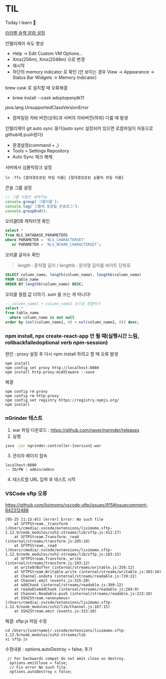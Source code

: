 # TIL
Today I learn 🎯

[라라벨 슬랙 알람 설정](https://panjeh.medium.com/send-laravel-6-log-to-slack-notification-573a6d95a14e)

인텔리제이 속도 향상
* Help -> Edit Custom VM Options…
* Xms(256m), Xmx(2048m) 으로 변경
* 재시작
* 하단의 memory indicator 로 확인
(안 보이는 경우 View -> Appearance -> Status Bar Widgets -> Memory Indicator)

brew cask 로 설치할 때 오류해결
* brew install --cask adoptopenjdk11

java.lang.UnsupportedClassVersionError
* 컴파일된 자바 버전(상위)과 서버의 자바버전(하위) 다를 때 발생

인텔리제이 git auto sync 끊기(auto sync 설정되어 있으면 로컬파일이 자동으로 github에 push된다)
* 환경설정(command + ,)
* Tools > Settings Repository
* Auto Sync 체크 해제

서버에서 심볼릭링크 설정
```shell
ln -Tfs {절대경로로된 파일 이름} {절대경로로된 심폴릭 파일 이름}
```

콘솔 그룹 설정
```javascript
// 그룹 이름은 생략가능
console.group('그룹이름');
console.log('그룹에 포함될 콘솔로그');
console.groupEnd();
```

오라클DB 캐릭터셋 확인
```SQL
select *
from NLS_DATABASE_PARAMETERS
where PARAMETER = 'NLS_CHARACTERSET'
   or PARAMETER = 'NLS_NCHAR_CHARACTERSET';
```

오라클 글자수 확인
> length : 문자열 길이 / lengthb : 문자열 길이를 바이트 단위로
```SQL
SELECT column_name, length(column_name), lengthb(column_name)
FROM table_name
ORDER BY lengthb(column_name) DESC;
```

오라클 컬럼 값 더하기. sum 을 쓰는 게 아니다!
``` SQL
-- column_name1 + column_name2 순으로 정렬하기
select *
from table_name
  where column_name is not null
order by (nvl(column_name1, 0) + nvl(column_name2, 0)) desc;
```

### npm install, npx create-react-app 안 될 때(실행시간 느림, rollbackfailedoptional verb npm-session)  
원인 : proxy 설정 후 다시 npm install 하려고 할 때 오류 발생
```shell
npm install
npm config set proxy http://localhost:8080
npm install http-proxy-middleware --save
```
해결
```shell
npm config rm proxy
npm config rm http-proxy
npm config set registry https://registry.npmjs.org/
npm install
```


### nGrinder 테스트
1. war 파일 다운로드 : https://github.com/naver/ngrinder/releases
2. 실행
```bash
java -jar ngrinder-controller-{version}.war
```
3. 관리자 페이지 접속
```shell
localhost:8080
-- ID/PW : admin/admin
```
4. 테스트할 URL 입력 후 테스트 시작

### VSCode sftp 오류
https://github.com/liximomo/vscode-sftp/issues/915#issuecomment-842312488
```shell
[05-25 11:15:45] [error] Error: No such file
    at SFTPStream._transform (/Users/cmedia/.vscode/extensions/liximomo.sftp-1.12.9/node_modules/ssh2-streams/lib/sftp.js:412:27)
    at SFTPStream.Transform._read (internal/streams/transform.js:205:10)
    at SFTPStream._read (/Users/cmedia/.vscode/extensions/liximomo.sftp-1.12.9/node_modules/ssh2-streams/lib/sftp.js:183:15)
    at SFTPStream.Transform._write (internal/streams/transform.js:193:12)
    at writeOrBuffer (internal/streams/writable.js:358:12)
    at SFTPStream.Writable.write (internal/streams/writable.js:303:10)
    at Channel.ondata (internal/streams/readable.js:719:22)
    at Channel.emit (events.js:315:20)
    at addChunk (internal/streams/readable.js:309:12)
    at readableAddChunk (internal/streams/readable.js:284:9)
    at Channel.Readable.push (internal/streams/readable.js:223:10)
    at SSH2Stream.<anonymous> (/Users/cmedia/.vscode/extensions/liximomo.sftp-1.12.9/node_modules/ssh2/lib/Channel.js:167:15)
    at SSH2Stream.emit (events.js:315:20)
```

해결: sftp.js 파일 수정
``` shell
cd /Users/{username}/.vscode/extensions/liximomo.sftp-1.12.9/node_modules/ssh2-streams/lib
vi sftp.js
```
수정내용 : options.autoDestroy = false; 추가
```
 // For backwards compat do not emit close on destroy.
  options.emitClose = false;
  // Fix error No such file.
  options.autoDestroy = false;
```

